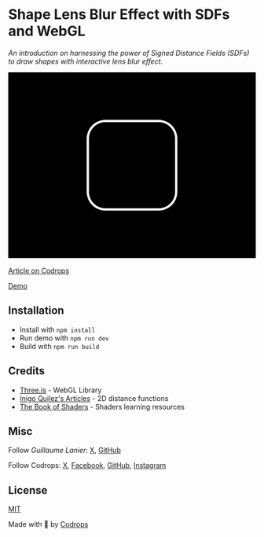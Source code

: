 # Shape Lens Blur Effect with SDFs and WebGL

*An introduction on harnessing the power of Signed Distance Fields (SDFs) to draw shapes with interactive lens blur effect.*

![SDF Lens Blur](docs/demo.gif)

[Article on Codrops](https://tympanus.net/codrops/?p=77970)

[Demo](http://tympanus.net/Tutorials/SDFLensBlur/)

## Installation

- Install with `npm install`
- Run demo with `npm run dev`
- Build with `npm run build`

## Credits
- [Three.js](https://threejs.org/) - WebGL Library
- [Inigo Quilez's Articles](https://iquilezles.org/articles/distfunctions2d/) - 2D distance functions
- [The Book of Shaders](https://thebookofshaders.com/) - Shaders learning resources

## Misc

Follow *Guillaume Lanier*: [X](https://x.com/guilanier), [GitHub](https://github.com/guilanier) 

Follow Codrops: [X](http://www.X.com/codrops), [Facebook](http://www.facebook.com/codrops), [GitHub](https://github.com/codrops), [Instagram](https://www.instagram.com/codropsss/)

## License
[MIT](LICENSE)

Made with :blue_heart:  by [Codrops](http://www.codrops.com)





